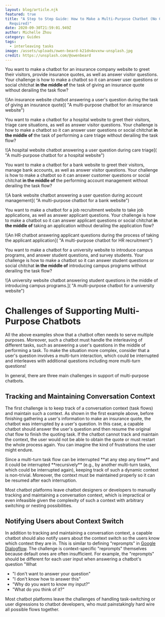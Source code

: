 ```yaml
---
layout: blog/article.njk
featured: true
title: "A Step to Step Guide: How to Make a Multi-Purpose Chatbot (No Coding
  Required)"
date: 2020-09-30T21:59:01.949Z
author: Michelle Zhou
category: Guides
tags:
  - interleaving tasks
image: /assets/uploads/owen-beard-k21dn4ovxnw-unsplash.jpg
credit: https://unsplash.com/@owenbeard
---
```

You want to make a chatbot for an insurance company website to greet their visitors, provide insurance quotes, as well as answer visitor questions. Your challenge is how to make a chatbot so it can answer user questions or social chitchat **in the middle of** the task of giving an insurance quote without derailing the task flow?   

![An insurance website chatbot answering a user's question during the task of giving an insurance quote]( "A multi-purpose chatbot for an insurance website")

You want to make a chatbot for a hospital website to greet their visitors, triage care situations, as well as answer visitor questions. Your challenge is how to make a chatbot so it can answer user questions or social chitchat **in the middle of** the task of performing a care triage without derailing the task flow?   

![A hospital website chatbot answering a user question during care triage]( "A multi-purpose chatbot for a hospital website")

You want to make a chatbot for a bank website to greet their visitors, manage bank accounts, as well as answer visitor questions. Your challenge is how to make a chatbot so it can answer customer questions or social chitchat **in the middle of** the performing account management without derailing the task flow? 

![A bank website chatbot answering a user question during account management]( "A multi-purpose chatbot for a bank website")

You want to make a chatbot for a job recruitment website to take job applications, as well as answer applicant questions. Your challenge is how to make a chatbot so it can answer applicant questions or social chitchat **in the middle of** taking an application without derailing the application flow? 

![An HR chatbot answering applicant questions during the process of taking the applicant application]( "A multi-purpose chatbot for HR recruitment")

You want to make a chatbot for a university website to introduce campus programs, and answer student questions, and survey students.  Your challenge is how to make a chatbot so it can answer student questions or social chitchat **in the middle of** introducing campus programs without derailing the task flow? 

![A university website chatbot answering student questions in the middle of introducing campus programs.]( "A multi-purpose chatbot for a university website")

# Challenges of Supporting Multi-Purpose Chatbots

All the above examples show that a chatbot often needs to serve multiple purposes. Moreover, such a chatbot must handle the interleaving of different tasks, such as answering a user's questions in the middle of performing a task.  To make the situation more complex, consider that a user's question involves a multi-turn interaction, which could be interrupted and interleaves with additional questions including more multi-turn questions!

In general, there are three main challenges in support of multi-purpose chatbots.  

## Tracking and Maintaining Conversation Context

The first challenge is to keep track of a conversation context (task flows) and maintain such a context. As shown in the first example above,  before finishing gathering a user's information to make an insurance quote, the chatbot was interrupted by a user's question. In this case, a capable chatbot should answer the user's question and then resume the original chat flow to finish the quoting task. If the chatbot cannot track and maintain the context, the user would not be able to obtain the quote or must restart the whole process again. You can imagine the kind of frustrations the user might endure.  

Since a multi-turn task flow can be interrupted \*\*at any step any time\*\* and it could be interrupted \*\*recursively\*\* (e.g., by another multi-turn tasks, which could be interrupted again), keeping track of such a dynamic context is non-trivial. Moreover, the context must be maintained properly so it can be resumed after each interruption. 

Most chatbot platforms leave chatbot designers or developers to manually tracking and maintaining a conversation context, which is impractical or even infeasible given the complexity of such a context with arbitrary switching or nesting possibilities. 

## Notifying Users about Context Switch

In addition to tracking and maintaining a conversation context, a capable chatbot should also notify users about the context switch so the users know which context they are in. This is similar to defining "reprompts" in  [Google Dialogflow](https://en.wikipedia.org/wiki/Dialogflow#:~:text=cloud.google.com%2Fdialogflow,response%20systems%2C%20and%20so%20on.). The challenge is context-specific "reprompts" themselves because default ones are often insufficient. For  example, the "reprompts" should be different for each user input when answering a chatbot's question "What 

* "I don't want to answer your question" 
* "I don't know how to answer this" 
* "Why do you want to know my input?"
* "What do you think of it?"

Most chatbot platforms leave the challenges of handling task-switching or user digressions to chatbot developers, who must painstakingly hard wire all possible flows together.